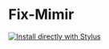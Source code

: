 # Fix-Mimir

[![Install directly with Stylus]][userstyle]

[Install directly with Stylus]: https://img.shields.io/badge/Install%20directly%20with-Stylus-285959.svg
[userstyle]: https://raw.githubusercontent.com/benjavicente/fix-mimir/main/style.user.css
